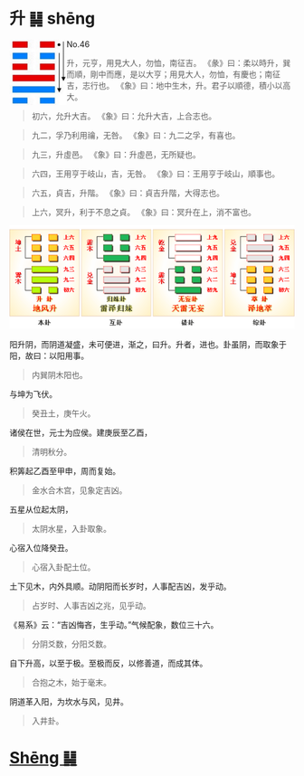 # 升 ䷭ shēng

<img src="shapes/46.10.png" width="101" alt="升" align="left">

- No.46

> 升，元亨，用見大人，勿恤，南征吉。
>《彖》曰：柔以時升，巽而順，剛中而應，是以大亨；用見大人，勿恤，有慶也；南征吉，志行也。
>《象》曰：地中生木，升。君子以順德，積小以高大。

> 初六，允升大吉。
>《象》曰：允升大吉，上合志也。

> 九二，孚乃利用禴，无咎。
>《象》曰：九二之孚，有喜也。

> 九三，升虛邑。
>《象》曰：升虛邑，无所疑也。

> 六四，王用亨于岐山，吉，无咎。
>《象》曰：王用亨于岐山，順事也。

> 六五，貞吉，升階。
>《象》曰：貞吉升階，大得志也。

> 上六，冥升，利于不息之貞。
>《象》曰：冥升在上，消不富也。

<img src="shapes/46.11.png">

阳升阴，而阴道凝盛，未可便进，渐之，曰升。升者，进也。卦虽阴，而取象于阳，故曰：以阳用事。
> 内巽阴木阳也。

与坤为飞伏。
> 癸丑土，庚午火。

诸侯在世，元士为应侯。建庚辰至乙酉，
> 清明秋分。

积筭起乙酉至甲申，周而复始。
> 金水合木宫，见象定吉凶。

五星从位起太阴，
> 太阴水星，入卦取象。

心宿入位降癸丑。
> 心宿入卦配土位。

土下见木，内外具顺。动阴阳而长岁时，人事配吉凶，发乎动。
> 占岁时、人事吉凶之兆，见乎动。

《易系》云：“吉凶悔吝，生乎动。”气候配象，数位三十六。
> 分阴爻数，分阳爻数。

自下升高，以至于极。至极而反，以修善道，而成其体。
> 合抱之木，始于毫末。

阴道革入阳，为坎水与风，见井。
> 入井卦。

# [Shēng ䷭](e58d87sheng.md)
